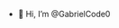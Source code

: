 - 👋 Hi, I’m @GabrielCode0


<!---
GabrielCode0/GabrielCode0 is a ✨ special ✨ repository because its `README.md` (this file) appears on your GitHub profile.
You can click the Preview link to take a look at your changes.
--->
